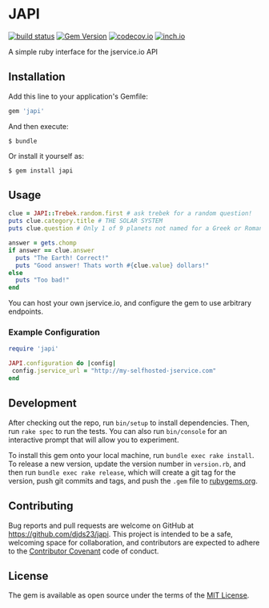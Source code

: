 # JAPI

[![build status](https://travis-ci.org/djds23/jApi.svg?branch=master)](https://travis-ci.org/djds23/github-notif-helper)
[![Gem Version](https://badge.fury.io/rb/japi.svg)](https://rubygems.org/gems/japi)
[![codecov.io](https://codecov.io/github/djds23/jApi/coverage.svg?branch=master)](https://codecov.io/github/djds23/jApi?branch=master)
[![inch.io](https://inch-ci.org/github/djds23/jApi.svg?branch=master)](https://inch-ci.org/github/djds23/jApi)

A simple ruby interface for the jservice.io API

## Installation

Add this line to your application's Gemfile:

```ruby
gem 'japi'
```

And then execute:

    $ bundle

Or install it yourself as:

    $ gem install japi

## Usage

```ruby
clue = JAPI::Trebek.random.first # ask trebek for a random question!
puts clue.category.title # THE SOLAR SYSTEM
puts clue.question # Only 1 of 9 planets not named for a Greek or Roman mythological figure

answer = gets.chomp
if answer == clue.answer
  puts "The Earth! Correct!"
  puts "Good answer! Thats worth #{clue.value} dollars!"
else
  puts "Too bad!"
end
```

You can host your own jservice.io, and configure the gem to use arbitrary endpoints.

### Example Configuration

```ruby
require 'japi'

JAPI.configuration do |config|
 config.jservice_url = "http://my-selfhosted-jservice.com"
end
```

## Development

After checking out the repo, run `bin/setup` to install dependencies. Then, run `rake spec` to run the tests. You can also run `bin/console` for an interactive prompt that will allow you to experiment.

To install this gem onto your local machine, run `bundle exec rake install`. To release a new version, update the version number in `version.rb`, and then run `bundle exec rake release`, which will create a git tag for the version, push git commits and tags, and push the `.gem` file to [rubygems.org](https://rubygems.org).

## Contributing

Bug reports and pull requests are welcome on GitHub at https://github.com/djds23/japi. This project is intended to be a safe, welcoming space for collaboration, and contributors are expected to adhere to the [Contributor Covenant](contributor-covenant.org) code of conduct.


## License

The gem is available as open source under the terms of the [MIT License](http://opensource.org/licenses/MIT).

